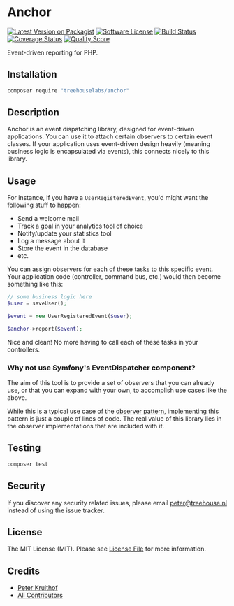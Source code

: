 # Anchor

[![Latest Version on Packagist][ico-version]][link-packagist]
[![Software License][ico-license]](LICENSE.md)
[![Build Status][ico-travis]][link-travis]
[![Coverage Status][ico-scrutinizer]][link-scrutinizer]
[![Quality Score][ico-code-quality]][link-code-quality]

Event-driven reporting for PHP.

## Installation

```sh
composer require "treehouselabs/anchor"
```


## Description

Anchor is an event dispatching library, designed for event-driven applications.
You can use it to attach certain observers to certain event classes. If your
application uses event-driven design heavily (meaning business logic is
encapsulated via events), this connects nicely to this library.


## Usage

For instance, if you have a `UserRegisteredEvent`, you'd might want the
following stuff to happen:

* Send a welcome mail
* Track a goal in your analytics tool of choice
* Notify/update your statistics tool
* Log a message about it
* Store the event in the database
* etc.

You can assign observers for each of these tasks to this specific event. Your
application code (controller, command bus, etc.) would then become something
like this:

```php
// some business logic here
$user = saveUser();

$event = new UserRegisteredEvent($user);

$anchor->report($event);
```

Nice and clean! No more having to call each of these tasks in your controllers.


### Why not use Symfony's EventDispatcher component?

The aim of this tool is to provide a set of observers that you can already use,
or that you can expand with your own, to accomplish use cases like the above.

While this is a typical use case of the [observer pattern][observer],
implementing this pattern is just a couple of lines of code. The real value of
this library lies in the observer implementations that are included with it.

[observer]: https://en.wikipedia.org/wiki/Observer_pattern


## Testing

``` sh
composer test
```


## Security

If you discover any security related issues, please email peter@treehouse.nl
instead of using the issue tracker.


## License

The MIT License (MIT). Please see [License File](LICENSE.md) for more information.


## Credits

- [Peter Kruithof][link-author]
- [All Contributors][link-contributors]


[ico-version]: https://img.shields.io/packagist/v/league/anchor.svg?style=flat-square
[ico-license]: https://img.shields.io/badge/license-MIT-brightgreen.svg?style=flat-square
[ico-travis]: https://img.shields.io/travis/treehouselabs/anchor/master.svg?style=flat-square
[ico-scrutinizer]: https://img.shields.io/scrutinizer/coverage/g/treehouselabs/anchor.svg?style=flat-square
[ico-code-quality]: https://img.shields.io/scrutinizer/g/treehouselabs/anchor.svg?style=flat-square
[ico-downloads]: https://img.shields.io/packagist/dt/treehouselabs/anchor.svg?style=flat-square

[link-packagist]: https://packagist.org/packages/treehouselabs/anchor
[link-travis]: https://travis-ci.org/treehouselabs/anchor
[link-scrutinizer]: https://scrutinizer-ci.com/g/treehouselabs/anchor/code-structure
[link-code-quality]: https://scrutinizer-ci.com/g/treehouselabs/anchor
[link-downloads]: https://packagist.org/packages/treehouselabs/anchor
[link-author]: https://github.com/pkruithof
[link-contributors]: ../../contributors
